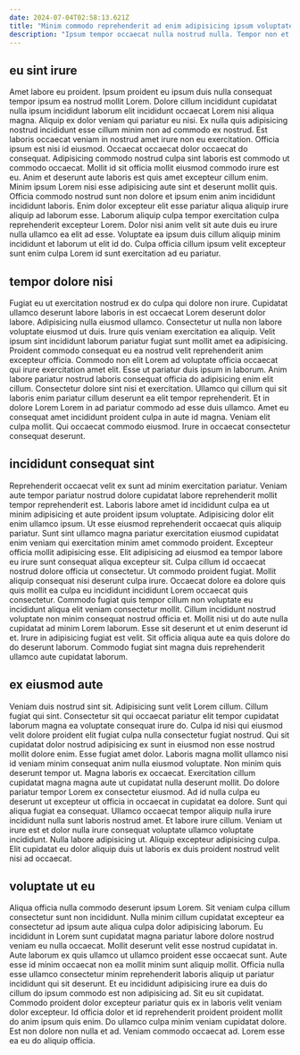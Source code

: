```yaml
---
date: 2024-07-04T02:58:13.621Z
title: "Minim commodo reprehenderit ad enim adipisicing ipsum voluptate dolor dolore dolore."
description: "Ipsum tempor occaecat nulla nostrud nulla. Tempor non et ut laborum eiusmod."
---
```



## eu sint irure

Amet labore eu proident. Ipsum proident eu ipsum duis nulla consequat tempor ipsum ea nostrud mollit Lorem. Dolore cillum incididunt cupidatat nulla ipsum incididunt laborum elit incididunt occaecat Lorem nisi aliqua magna. Aliquip ex dolor veniam qui pariatur eu nisi. Ex nulla quis adipisicing nostrud incididunt esse cillum minim non ad commodo ex nostrud. Est laboris occaecat veniam in nostrud amet irure non eu exercitation. Officia ipsum est nisi id eiusmod. Occaecat occaecat dolor occaecat do consequat.
Adipisicing commodo nostrud culpa sint laboris est commodo ut commodo occaecat. Mollit id sit officia mollit eiusmod commodo irure est eu. Anim et deserunt aute laboris est quis amet excepteur cillum enim. Minim ipsum Lorem nisi esse adipisicing aute sint et deserunt mollit quis. Officia commodo nostrud sunt non dolore et ipsum enim anim incididunt incididunt laboris. Enim dolor excepteur elit esse pariatur aliqua aliquip irure aliquip ad laborum esse.
Laborum aliquip culpa tempor exercitation culpa reprehenderit excepteur Lorem. Dolor nisi anim velit sit aute duis eu irure nulla ullamco ea elit ad esse. Voluptate ea ipsum duis cillum aliquip minim incididunt et laborum ut elit id do. Culpa officia cillum ipsum velit excepteur sunt enim culpa Lorem id sunt exercitation ad eu pariatur.

## tempor dolore nisi

Fugiat eu ut exercitation nostrud ex do culpa qui dolore non irure. Cupidatat ullamco deserunt labore laboris in est occaecat Lorem deserunt dolor labore. Adipisicing nulla eiusmod ullamco. Consectetur ut nulla non labore voluptate eiusmod ut duis. Irure quis veniam exercitation ea aliquip. Velit ipsum sint incididunt laborum pariatur fugiat sunt mollit amet ea adipisicing.
Proident commodo consequat eu ea nostrud velit reprehenderit anim excepteur officia. Commodo non elit Lorem ad voluptate officia occaecat qui irure exercitation amet elit. Esse ut pariatur duis ipsum in laborum. Anim labore pariatur nostrud laboris consequat officia do adipisicing enim elit cillum. Consectetur dolore sint nisi et exercitation. Ullamco qui cillum qui sit laboris enim pariatur cillum deserunt ea elit tempor reprehenderit. Et in dolore Lorem Lorem in ad pariatur commodo ad esse duis ullamco.
Amet eu consequat amet incididunt proident culpa in aute id magna. Veniam elit culpa mollit. Qui occaecat commodo eiusmod. Irure in occaecat consectetur consequat deserunt.

## incididunt consequat sint

Reprehenderit occaecat velit ex sunt ad minim exercitation pariatur. Veniam aute tempor pariatur nostrud dolore cupidatat labore reprehenderit mollit tempor reprehenderit est. Laboris labore amet id incididunt culpa ea ut minim adipisicing et aute proident ipsum voluptate. Adipisicing dolor elit enim ullamco ipsum. Ut esse eiusmod reprehenderit occaecat quis aliquip pariatur. Sunt sint ullamco magna pariatur exercitation eiusmod cupidatat enim veniam qui exercitation minim amet commodo proident. Excepteur officia mollit adipisicing esse.
Elit adipisicing ad eiusmod ea tempor labore eu irure sunt consequat aliqua excepteur sit. Culpa cillum id occaecat nostrud dolore officia ut consectetur. Ut commodo proident fugiat. Mollit aliquip consequat nisi deserunt culpa irure.
Occaecat dolore ea dolore quis quis mollit ea culpa eu incididunt incididunt Lorem occaecat quis consectetur. Commodo fugiat quis tempor cillum non voluptate eu incididunt aliqua elit veniam consectetur mollit. Cillum incididunt nostrud voluptate non minim consequat nostrud officia et. Mollit nisi ut do aute nulla cupidatat ad minim Lorem laborum. Esse sit deserunt et ut enim deserunt id et. Irure in adipisicing fugiat est velit. Sit officia aliqua aute ea quis dolore do do deserunt laborum. Commodo fugiat sint magna duis reprehenderit ullamco aute cupidatat laborum.

## ex eiusmod aute

Veniam duis nostrud sint sit. Adipisicing sunt velit Lorem cillum. Cillum fugiat qui sint. Consectetur sit qui occaecat pariatur elit tempor cupidatat laborum magna ea voluptate consequat irure do. Culpa id nisi qui eiusmod velit dolore proident elit fugiat culpa nulla consectetur fugiat nostrud.
Qui sit cupidatat dolor nostrud adipisicing ex sunt in eiusmod non esse nostrud mollit dolore enim. Esse fugiat amet dolor. Laboris magna mollit ullamco nisi id veniam minim consequat anim nulla eiusmod voluptate. Non minim quis deserunt tempor ut. Magna laboris ex occaecat. Exercitation cillum cupidatat magna magna aute ut cupidatat nulla deserunt mollit. Do dolore pariatur tempor Lorem ex consectetur eiusmod. Ad id nulla culpa eu deserunt ut excepteur ut officia in occaecat in cupidatat ea dolore.
Sunt qui aliqua fugiat ea consequat. Ullamco occaecat tempor aliquip nulla irure incididunt nulla sunt laboris nostrud amet. Et labore irure cillum. Veniam ut irure est et dolor nulla irure consequat voluptate ullamco voluptate incididunt. Nulla labore adipisicing ut. Aliquip excepteur adipisicing culpa. Elit cupidatat eu dolor aliquip duis ut laboris ex duis proident nostrud velit nisi ad occaecat.

## voluptate ut eu

Aliqua officia nulla commodo deserunt ipsum Lorem. Sit veniam culpa cillum consectetur sunt non incididunt. Nulla minim cillum cupidatat excepteur ea consectetur ad ipsum aute aliqua culpa dolor adipisicing laborum. Eu incididunt in Lorem sunt cupidatat magna pariatur labore dolore nostrud veniam eu nulla occaecat. Mollit deserunt velit esse nostrud cupidatat in.
Aute laborum ex quis ullamco ut ullamco proident esse occaecat sunt. Aute esse id minim occaecat non ea mollit minim sunt aliquip mollit. Officia nulla esse ullamco consectetur minim reprehenderit laboris aliquip ut pariatur incididunt qui sit deserunt. Et eu incididunt adipisicing irure ea duis do cillum do ipsum commodo est non adipisicing ad. Sit eu sit cupidatat.
Commodo proident dolor excepteur pariatur quis ex in laboris velit veniam dolor excepteur. Id officia dolor et id reprehenderit proident proident mollit do anim ipsum quis enim. Do ullamco culpa minim veniam cupidatat dolore. Est non dolore non nulla et ad. Veniam commodo occaecat ad. Lorem esse ea eu do aliquip officia.

